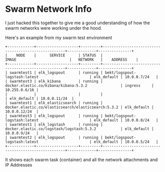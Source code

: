 # Swarm Network Info

I just hacked this together to give me a good understanding of how the swarm networks were working under the hood.

Here's an example from my swarm test environment

```
+------------+-------------------+---------+-----------------------------------------------------+-------------+---------------+
|    NODE    |      SERVICE      | STATUS  |                        IMAGE                        |   NETWORK   |    ADDRESS    |
+------------+-------------------+---------+-----------------------------------------------------+-------------+---------------+
| swarmtest1 | elk_logspout      | running | bekt/logspout-logstash:latest                       | elk_default | 10.0.0.7/24   |
| swarmtest3 | elk_kibana        | running | docker.elastic.co/kibana/kibana:5.3.2               | ingress     | 10.255.0.6/16 |
|            |                   |         |                                                     | elk_default | 10.0.0.11/24  |
| swarmtest1 | elk_elasticsearch | running | docker.elastic.co/elasticsearch/elasticsearch:5.3.2 | elk_default | 10.0.0.12/24  |
| swarmtest3 | elk_logspout      | running | bekt/logspout-logstash:latest                       | elk_default | 10.0.0.8/24   |
| swarmtest1 | elk_logstash      | running | docker.elastic.co/logstash/logstash:5.3.2           | elk_default | 10.0.0.9/24   |
| swarmtest2 | elk_logspout      | running | bekt/logspout-logstash:latest                       | elk_default | 10.0.0.5/24   |
+------------+-------------------+---------+-----------------------------------------------------+-------------+---------------+
```

It shows each swarm task (container) and all the network attachments and IP Addresses
